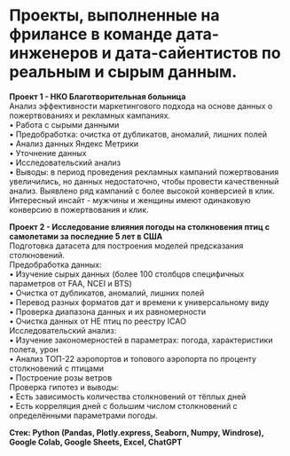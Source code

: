 # Проекты, выполненные на фрилансе в команде дата-инженеров и дата-сайентистов по реальным и сырым данным.  
**Проект 1 - НКО Благотворительная больница**  
Анализ эффективности маркетингового подхода на основе данных о пожертвованиях и рекламных кампаниях.  
• Работа с сырыми данными  
• Предобработка: очистка от дубликатов, аномалий, лишних полей  
• Анализ данных Яндекс Метрики  
• Уточнение данных  
• Исследовательский анализ  
• Выводы: в период проведения рекламных кампаний пожертвования увеличились, но данных недостаточно, чтобы провести качественный анализ. Выявлено ряд кампаний с более высокой конверсией в клик.   
Интересный инсайт - мужчины и женщины имеют одинаковую конверсию в пожертвования и клик.

**Проект 2 - Исследование влияния погоды на столкновения птиц с самолетами за последние 5 лет в США**  
Подготовка датасета для построения моделей предсказания столкновений.  
Предобработка данных:  
• Изучение сырых данных (более 100 столбцов специфичных параметров от FAA, NCEI и BTS)  
• Очистка от дубликатов, аномалий, лишних полей  
• Перевод разных форматов дат и времени к универсальному виду  
• Проверка диапазона данных и их равномерности  
• Очистка данных от НЕ птиц по реестру ICAO  
Исследовательский анализ:  
• Изучение закономерностей в параметрах: погода, характеристики полета, урон  
• Анализ ТОП-22 аэропортов и топового аэропорта по проценту столкновений с птицами  
• Построение розы ветров  
Проверка гипотез и выводы:  
• Есть зависимость количества столкновений от тёплых дней  
• Есть корреляция дней с большим числом столкновений с определёнными параметрами погоды.  

**Стек: Python (Pandas, Plotly.express, Seaborn, Numpy, Windrose), Google Colab, Google Sheets, Excel, ChatGPT**
